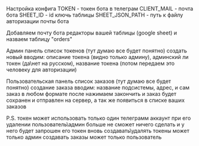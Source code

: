 Настройка конфига
TOKEN - токен бота в телеграм
CLIENT_MAIL - почта бота
SHEET_ID - id ключь таблицы
SHEET_JSON_PATH - путь к файлу авторизации почты бота

Добавляем почту бота редакторы вашей таблицы (google sheet) и назваем таблицу "orders"

Админ панель
  список токенов (тут думаю все будет понятно)
  создать новый
    вводим: описание токена (видно только админу), админский ли токен (да\нет на русском), название токена (потом передаем это человеку для авторизации)

Пользовательская панель
  список заказов (тут думаю все будет понятно)
  создание заказа
    вводим: название подсистемы, адрес, и сам заказ в любом формате
    после нажимаем закончить и заказ будет сохранен и отправлен на сервер, а так же появиться в списке ваших заказов

P.S.
токен может использовать только один телеграмм аккаунт
при его удалении пользователь\админ больше не сможет ничего сделать и у него будет запрошен его токен вновь
создавать\удалять токены может только админ
создавать заказы может только пользователь

